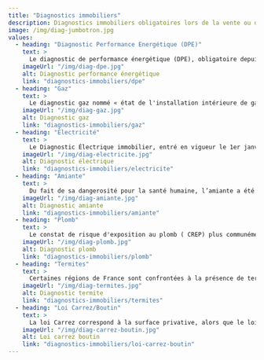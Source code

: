 ```yaml
---
title: "Diagnostics immobiliers"
description: Diagnostics immobiliers obligatoires lors de la vente ou de la location d'un logement.
image: /img/diag-jumbotron.jpg
values:
  - heading: "Diagnostic Performance Energétique (DPE)"
    text: >
      Le diagnostic de performance énergétique (DPE), obligatoire depuis juillet 2007, permet d’évaluer la consommation énergétique et de mesurer les émissions de gaz à effet de serre en fonction de sa performance thermique  d’un bien ou d’un bâtiment tertiaire. Il concerne le chauffage, la climatisation et la production d’eau chaude sanitaire, dans le but de promouvoir l’économie d’énergie.
    imageUrl: "/img/diag-dpe.jpg"
    alt: Diagnostic performance énergétique
    link: "diagnostics-immobiliers/dpe"
  - heading: "Gaz"
    text: >
      Le diagnostic gaz nommé « état de l'installation intérieure de gaz » vise à contrôler, quelque soit le type de gaz que vous utilisez (gaz naturel, GPL (propane et butane)), les appareils alimentés en gaz à l’intérieur du logement (chaudières,radiateurs, appareils de cuisson, les installations fixes et les ventilations des locaux).
    imageUrl: "/img/diag-gaz.jpg"
    alt: Diagnostic gaz
    link: "diagnostics-immobiliers/gaz"
  - heading: "Électricité"
    text: >
      Le Diagnostic Électrique immobilier, entré en vigueur le 1er janvier 2009, a pour objectif la reconnaissance des dangers liés à une installation électrique vétuste ou mal réalisée pouvant porter atteinte à la sécurité des personnes. Il permet d'informer l’acquéreur lors de l’achat d’un bien (au plus tard à la signature de la promesse de vente) ou le locataire pour son futur logement (au moment de la signature du bail).
    imageUrl: "/img/diag-electricite.jpg"
    alt: Diagnostic électrique
    link: "diagnostics-immobiliers/electricite"
  - heading: "Amiante"
    text: >
      Du fait de sa dangerosité pour la santé humaine, l’amiante a été interdite en France. Des mesures de préventions ont été instaurées en rendant ce diagnostic obligatoire. Il permet de déterminer la présence d’amiante et ainsi d’informer les futurs occupants ou intervenants de travaux de sa présence et de ses risques.
    imageUrl: "/img/diag-amiante.jpg"
    alt: Diagnostic amiante
    link: "diagnostics-immobiliers/amiante"
  - heading: "Plomb"
    text: >
      Le constat de risque d'exposition au plomb ( CREP) plus communément appelé diagnostic plomb concerne les biens mis à la location ou à la vente dont le permis de construire a été établi avant le 1er janvier 1949.
    imageUrl: "/img/diag-plomb.jpg"
    alt: Diagnostic plomb
    link: "diagnostics-immobiliers/plomb"
  - heading: "Termites"
    text: >
      Certaines régions de France sont confrontées à la présence de termites notamment en Occitanie.  Cette infestation de ces insectes xylophages prend de l’ampleur dans le sud de l’hexagone et des mesures ont été prises, pour lutter contre les termites, en rendant obligatoire le diagnostic termite (loi n°99-471 du 8 juin 1999) dans plus de 50 départements.
    imageUrl: "/img/diag-termites.jpg"
    alt: Diagnostic termite
    link: "diagnostics-immobiliers/termites"
  - heading: "Loi Carrez/Boutin"
    text: >
      La loi Carrez correspond à la surface privative, alors que le loi Boutin correspond à la surface habitable d'un logement. Ainsi, le calcul de superficie Carrez, contrairement à la surface habitable (loi Boutin), tient compte des combles, vérandas, sous-sols, greniers, remises, réserves.
    imageUrl: "/img/diag-carrez-boutin.jpg"
    alt: Loi carrez boutin
    link: "diagnostics-immobiliers/loi-carrez-boutin"
---
```


